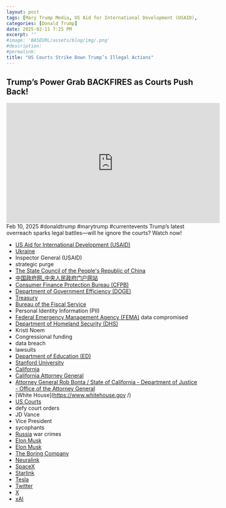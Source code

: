 ```yaml
---
layout: post
tags: [Mary Trump Media, US Aid for International Development (USAID), Starlink, Ukraine, Inspector General (USAID), strategic purge, Tesla, China, Consumer Finance Protection Bureau (CFPB), Department of Government Efficiency (DOGE), Treasury, Bureau of the Fiscal Service, Personal Identity Information (PII), Federal Emergency Management Agency (FEMA) data compromised, Department of Homeland Security (DHS), Kristi Noem, Congressional funding, data breach, lawsuits, Department of Education (ED), Stanford University, California Attorney General, White House, US Courts, defy court orders, JD Vance, Vice President, sycophants, Russia war crimes, Elon Musk, politics]
categories: [Donald Trump]
date: 2025-02-11 7:25 PM
excerpt: ''
#image: 'BASEURL/assets/blog/img/.png'
#description:
#permalink:
title: "US Courts Strike Down Trump’s Illegal Actions"
---
```



## Trump’s Power Grab BACKFIRES as Courts Push Back!

<iframe width="560" height="315" src="https://www.youtube.com/embed/4-E3z4BXl84?si=vm1vCp8zVdMN3uAh" title="YouTube video player" frameborder="0" allow="accelerometer; autoplay; clipboard-write; encrypted-media; gyroscope; picture-in-picture; web-share" referrerpolicy="strict-origin-when-cross-origin" allowfullscreen></iframe>
Feb 10, 2025  #donaldtrump #marytrump #currentevents
Trump’s latest overreach sparks legal battles—will he ignore the courts? Watch now!

- [US Aid for International Development (USAID)](https://www.usaid.gov/)
- [Ukraine](https://www.gov.ua/)
- Inspector General (USAID)
- strategic purge
- [The State Council of the People's Republic of China](https://english.www.gov.cn/)
- [中国政府网_中央人民政府门户网站](https://www.gov.cn/)
- [Consumer Finance Protection Bureau (CFPB)](https://www.cfpb.gov/)
- [Department of Government Efficiency (DOGE)](https://doge.gov/)
- [Treasury](https://home.treasury.gov/)
- [Bureau of the Fiscal Service](http://www.fiscal.treasury.gov/)
- Personal Identity Information (PII)
- [Federal Emergency Management Agency (FEMA)](https://www.fema.gov/) data compromised
- [Department of Homeland Security (DHS)](https://www.dhs.gov/)
- Kristi Noem
- Congressional funding
- data breach
- lawsuits
- [Department of Education (ED)](https://www.ed.gov/)
- [Stanford University](https://www.stanford.edu/)
- [California](https://www.ca.gov/) 
- [California Attorney General](https://oag.ca.gov/)
- [Attorney General Rob Bonta / State of California - Department of Justice - Office of the Attorney General](https://oag.ca.gov/about)
- [White House](https://www.whitehouse.gov /)
- [US Courts](https://www.uscourts.gov/)
- defy court orders
- JD Vance
- Vice President
- sycophants
- [Russia](http://government.ru/) war crimes
- [Elon Musk](https://ir.tesla.com/corporate/elon-musk)
- [Elon Musk](https://x.com/elonmusk/)
- [The Boring Company](https://www.boringcompany.com/)
- [Neuralink](https://neuralink.com/)
- [SpaceX](https://www.spacex.com/)
- [Starlink](https://www.starlink.com/)
- [Tesla](https://www.tesla.com/)
- [Twitter](https://twitter.com/)
- [ X ](https://x.com/)
- [xAI](https://x.ai/)

